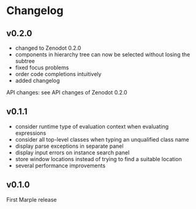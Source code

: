 # Changelog

## v0.2.0

  - changed to Zenodot 0.2.0
  - components in hierarchy tree can now be selected without losing the subtree
  - fixed focus problems
  - order code completions intuitively
  - added changelog
  
API changes: see API changes of Zenodot 0.2.0  

## v0.1.1

  - consider runtime type of evaluation context when evaluating expressions
  - consider all top-level classes when typing an unqualified class name 
  - display parse exceptions in separate panel
  - display input errors on instance search panel
  - store window locations instead of trying to find a suitable location
  - several performance improvements

## v0.1.0

First Marple release